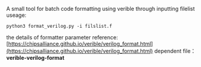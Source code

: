 A small tool for batch code formatting using verible through inputting filelist
useage:
```shell
python3 format_verilog.py -i filslist.f
```
the details of formatter parameter reference: [https://chipsalliance.github.io/verible/verilog_format.html](https://chipsalliance.github.io/verible/verilog_format.html)
dependent file：**verible-verilog-format**
